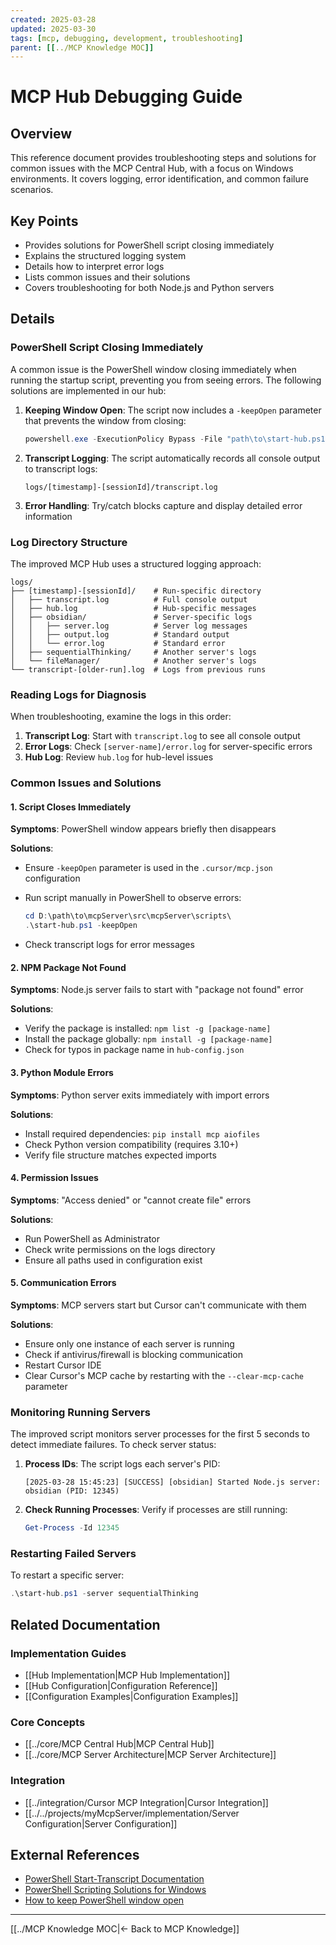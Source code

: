```yaml
---
created: 2025-03-28
updated: 2025-03-30
tags: [mcp, debugging, development, troubleshooting]
parent: [[../MCP Knowledge MOC]]
---
```


# MCP Hub Debugging Guide

## Overview

This reference document provides troubleshooting steps and solutions for common issues with the MCP Central Hub, with a focus on Windows environments. It covers logging, error identification, and common failure scenarios.

## Key Points

- Provides solutions for PowerShell script closing immediately
- Explains the structured logging system
- Details how to interpret error logs
- Lists common issues and their solutions
- Covers troubleshooting for both Node.js and Python servers

## Details

### PowerShell Script Closing Immediately

A common issue is the PowerShell window closing immediately when running the startup script, preventing you from seeing errors. The following solutions are implemented in our hub:

1. **Keeping Window Open**: The script now includes a `-keepOpen` parameter that prevents the window from closing:

   ```powershell
   powershell.exe -ExecutionPolicy Bypass -File "path\to\start-hub.ps1" -keepOpen
   ```

2. **Transcript Logging**: The script automatically records all console output to transcript logs:

   ```
   logs/[timestamp]-[sessionId]/transcript.log
   ```

3. **Error Handling**: Try/catch blocks capture and display detailed error information

### Log Directory Structure

The improved MCP Hub uses a structured logging approach:

```
logs/
├── [timestamp]-[sessionId]/    # Run-specific directory
│   ├── transcript.log          # Full console output
│   ├── hub.log                 # Hub-specific messages
│   ├── obsidian/               # Server-specific logs
│   │   ├── server.log          # Server log messages
│   │   ├── output.log          # Standard output
│   │   └── error.log           # Standard error
│   ├── sequentialThinking/     # Another server's logs
│   └── fileManager/            # Another server's logs
└── transcript-[older-run].log  # Logs from previous runs
```

### Reading Logs for Diagnosis

When troubleshooting, examine the logs in this order:

1. **Transcript Log**: Start with `transcript.log` to see all console output
2. **Error Logs**: Check `[server-name]/error.log` for server-specific errors
3. **Hub Log**: Review `hub.log` for hub-level issues

### Common Issues and Solutions

#### 1. Script Closes Immediately

**Symptoms**: PowerShell window appears briefly then disappears

**Solutions**:

- Ensure `-keepOpen` parameter is used in the `.cursor/mcp.json` configuration
- Run script manually in PowerShell to observe errors:

  ```powershell
  cd D:\path\to\mcpServer\src\mcpServer\scripts\
  .\start-hub.ps1 -keepOpen
  ```

- Check transcript logs for error messages

#### 2. NPM Package Not Found

**Symptoms**: Node.js server fails to start with "package not found" error

**Solutions**:

- Verify the package is installed: `npm list -g [package-name]`
- Install the package globally: `npm install -g [package-name]`
- Check for typos in package name in `hub-config.json`

#### 3. Python Module Errors

**Symptoms**: Python server exits immediately with import errors

**Solutions**:

- Install required dependencies: `pip install mcp aiofiles`
- Check Python version compatibility (requires 3.10+)
- Verify file structure matches expected imports

#### 4. Permission Issues

**Symptoms**: "Access denied" or "cannot create file" errors

**Solutions**:

- Run PowerShell as Administrator
- Check write permissions on the logs directory
- Ensure all paths used in configuration exist

#### 5. Communication Errors

**Symptoms**: MCP servers start but Cursor can't communicate with them

**Solutions**:

- Ensure only one instance of each server is running
- Check if antivirus/firewall is blocking communication
- Restart Cursor IDE
- Clear Cursor's MCP cache by restarting with the `--clear-mcp-cache` parameter

### Monitoring Running Servers

The improved script monitors server processes for the first 5 seconds to detect immediate failures. To check server status:

1. **Process IDs**: The script logs each server's PID:

   ```
   [2025-03-28 15:45:23] [SUCCESS] [obsidian] Started Node.js server: obsidian (PID: 12345)
   ```

2. **Check Running Processes**: Verify if processes are still running:

   ```powershell
   Get-Process -Id 12345
   ```

### Restarting Failed Servers

To restart a specific server:

```powershell
.\start-hub.ps1 -server sequentialThinking
```

## Related Documentation

### Implementation Guides

- [[Hub Implementation|MCP Hub Implementation]]
- [[Hub Configuration|Configuration Reference]]
- [[Configuration Examples|Configuration Examples]]

### Core Concepts

- [[../core/MCP Central Hub|MCP Central Hub]]
- [[../core/MCP Server Architecture|MCP Server Architecture]]

### Integration

- [[../integration/Cursor MCP Integration|Cursor Integration]]
- [[../../projects/myMcpServer/implementation/Server Configuration|Server Configuration]]

## External References

- [PowerShell Start-Transcript Documentation](https://learn.microsoft.com/en-us/powershell/module/microsoft.powershell.host/start-transcript)
- [PowerShell Scripting Solutions for Windows](https://stackoverflow.com/questions/1337229/powershell-window-disappears-before-i-can-read-the-error-message)
- [How to keep PowerShell window open](https://stackoverflow.com/questions/16739322/how-to-keep-the-shell-window-open-after-running-a-powershell-script)

---

[[../MCP Knowledge MOC|← Back to MCP Knowledge]]
